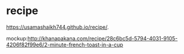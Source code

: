 # recipe
https://usamashaikh744.github.io/recipe/.

mockup:http://khanapakana.com/recipe/28c6bc5d-5794-4031-9105-4206f82f99e6/2-minute-french-toast-in-a-cup
